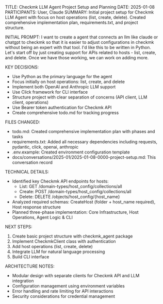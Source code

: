TITLE: Checkmk LLM Agent Project Setup and Planning
DATE: 2025-01-08
PARTICIPANTS: User, Claude
SUMMARY: Initial project setup for Checkmk LLM Agent with focus on host operations (list, create, delete). Created comprehensive implementation plan, requirements.txt, and project structure.

INITIAL PROMPT: I want to create a agent that connects an llm like claude or chatgpt to checkmk so that it is easier to adjust configurations in checkmk without being an expert with that tool. I'd like this to be written in Python. Let's start off by just creating support for APIs related to hosts - list, create, and delete. Once we have those working, we can work on adding more.

KEY DECISIONS:
- Use Python as the primary language for the agent
- Focus initially on host operations: list, create, and delete
- Implement both OpenAI and Anthropic LLM support
- Use Click framework for CLI interface
- Structure project with clear separation of concerns (API client, LLM client, operations)
- Use Bearer token authentication for Checkmk API
- Create comprehensive todo.md for tracking progress

FILES CHANGED:
- todo.md: Created comprehensive implementation plan with phases and tasks
- requirements.txt: Added all necessary dependencies including requests, pydantic, click, openai, anthropic
- .env.example: Created environment configuration template
- docs/conversations/2025-01/2025-01-08-0000-project-setup.md: This conversation record

TECHNICAL DETAILS:
- Identified key Checkmk API endpoints for hosts:
  - List: GET /domain-types/host_config/collections/all
  - Create: POST /domain-types/host_config/collections/all
  - Delete: DELETE /objects/host_config/{host_name}
- Analyzed required schemas: CreateHost (folder + host_name required), Host response structure
- Planned three-phase implementation: Core Infrastructure, Host Operations, Agent Logic & CLI

NEXT STEPS:
1. Create basic project structure with checkmk_agent package
2. Implement CheckmkClient class with authentication
3. Add host operations (list, create, delete)
4. Integrate LLM for natural language processing
5. Build CLI interface

ARCHITECTURE NOTES:
- Modular design with separate clients for Checkmk API and LLM integration
- Configuration management using environment variables
- Error handling and rate limiting for API interactions
- Security considerations for credential management